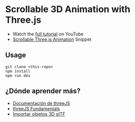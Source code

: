 # Scrollable 3D Animation with Three.js

- Watch the [full tutorial](https://youtu.be/Q7AOvWpIVHU) on YouTube
- [Scrollable Three.js Animation](https://fireship.io/snippets/threejs-scrollbar-animation) Snippet

## Usage

```
git clone <this-repo>
npm install
npm run dev
```

## ¿Dónde aprender más?
- [Documentación de threeJS](https://threejs.org/docs/)
- [threeJS Fundamentals](https://threejsfundamentals.org/)
- [Importar objetos 3D glTF](https://threejsfundamentals.org/threejs/lessons/threejs-load-gltf.html)